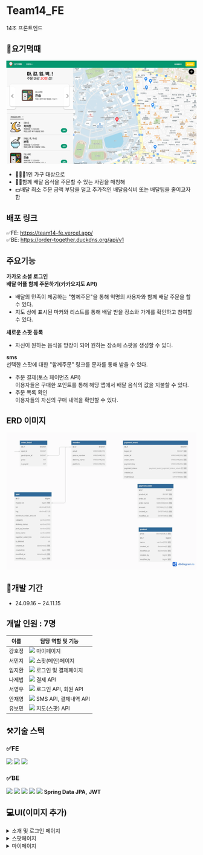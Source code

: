 # Team14_FE

14조 프론트엔드

## 🍴요기먹때

![alt text](image-1.png)

- 🙋🏻‍♀️1인 가구 대상으로
- 👩‍👦함께 배달 음식을 주문할 수 있는 사람을 매칭해
- 💵배달 최소 주문 금액 부담을 덜고 추가적인 배달음식비 또는 배달팁을 줄이고자 함

## 배포 링크

✅FE: https://team14-fe.vercel.app/  
✅BE: https://order-together.duckdns.org/api/v1

## 주요기능

**카카오 소셜 로그인**  
**배달 어플 함께 주문하기(카카오지도 API)**

- 배달의 민족이 제공하는 "함께주문"을 통해 익명의 사용자와 함께 배달 주문을 할 수 있다.
- 지도 상에 표시된 마커와 리스트를 통해 배달 받을 장소와 가게를 확인하고 참여할 수 있다.

**새로운 스팟 등록**

- 자신이 원하는 음식을 방장이 되어 원하는 장소에 스팟을 생성할 수 있다.

**sms**  
 선택한 스팟에 대한 "함께주문" 링크를 문자를 통해 받을 수 있다.

- 주문 결제(토스 페이먼츠 API)  
  이용자들은 구매한 포인트를 통해 해당 앱에서 배달 음식의 값을 지불할 수 있다.
- 주문 목록 확인  
  이용자들의 자신의 구매 내역을 확인할 수 있다.

## ERD 이미지

![alt text](ERD.jpg)

## 📆개발 기간

- 24.09.16 ~ 24.11.15

## 개발 인원 : 7명

| 이름   | 담당 역할 및 기능                                                      |
| ------ | ---------------------------------------------------------------------- |
| 강호정 | <img src="https://img.shields.io/badge/-FE-blue"> 마이페이지           |
| 서민지 | <img src="https://img.shields.io/badge/-FE-blue"> 스팟(메인)페이지     |
| 임지환 | <img src="https://img.shields.io/badge/-FE-blue"> 로그인 및 결제페이지 |
| 나제법 | <img src="https://img.shields.io/badge/-BE-red"> 결제 API              |
| 서영우 | <img src="https://img.shields.io/badge/-BE-red"> 로그인 API, 회원 API  |
| 안재영 | <img src="https://img.shields.io/badge/-BE-red"> SMS API, 결제내역 API |
| 유보민 | <img src="https://img.shields.io/badge/-BE-red"> 지도(스팟) API        |

## ⚒️기술 스택

### ✅FE

<img src="https://img.shields.io/badge/react-61DAFB?style=for-the-badge&logo=react&logoColor=black"> <img src="https://img.shields.io/badge/typescript-3178C6?style=for-the-badge&logo=typescript&logoColor=white"> <img src="https://img.shields.io/badge/emotion-DB7093?style=for-the-badge&logo=styled-components&logoColor=white">

### ✅BE

<img src="https://img.shields.io/badge/java-007396?style=for-the-badge&logo=java&logoColor=white"> <img src="https://img.shields.io/badge/spring-6DB33F?style=for-the-badge&logo=spring&logoColor=white"> <img src="https://img.shields.io/badge/mysql-4479A1?style=for-the-badge&logo=mysql&logoColor=white"> <img src="https://img.shields.io/badge/nginx-009639?style=for-the-badge&logo=nginx&logoColor=white"> <img src="https://img.shields.io/badge/junit5-25A162?style=for-the-badge&logo=junit5&logoColor=white"> **Spring Data JPA,** **JWT**

## 💻UI(이미지 추가)

<details>
<summary>소개 및 로그인 페이지</summary>

접은 내용

</details>

<details>
<summary>스팟페이지</summary>

접은 내용

</details>

<details>
<summary>마이페이지</summary>

접은 내용

</details>
